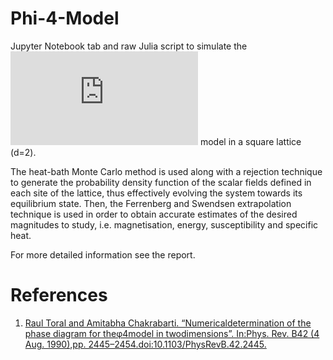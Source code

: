 # Phi-4-Model
Jupyter Notebook tab and raw Julia script to simulate the ![equation](https://latex.codecogs.com/gif.latex?%5Cphi%5E4) model in a square lattice (d=2).

The heat-bath Monte Carlo method is used along with a rejection technique to generate the probability density function of the scalar fields defined in each site of the lattice, thus effectively evolving the system towards its equilibrium state. Then, the Ferrenberg and Swendsen extrapolation technique is used in order to obtain accurate estimates of the desired magnitudes to study, i.e. magnetisation, energy, susceptibility and specific heat.

For more detailed information see the report.

# References
1. [Raul Toral and Amitabha Chakrabarti. “Numericaldetermination of the phase diagram for theφ4model in twodimensions”. In:Phys. Rev. B42 (4 Aug. 1990),pp. 2445–2454.doi:10.1103/PhysRevB.42.2445.](https://journals.aps.org/prb/abstract/10.1103/PhysRevB.42.2445)
